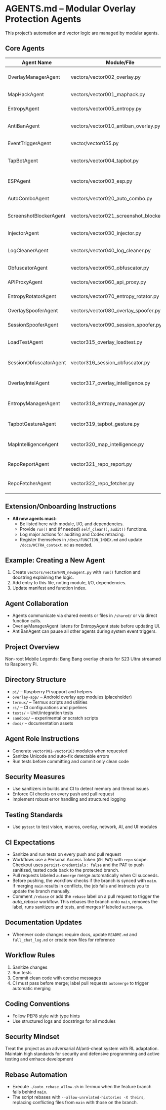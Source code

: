 # AGENTS.md – Modular Overlay Protection Agents

This project’s automation and vector logic are managed by modular agents.

## Core Agents

| Agent Name             | Module/File               | Purpose                       | Input                   | Output         | Dependencies   |
|------------------------|--------------------------|-------------------------------|-------------------------|----------------|---------------|
| OverlayManagerAgent    | vectors/vector002_overlay.py   | Handles ESP/map overlays      | Game state, config      | Rendered UI    | EntropyAgent  |
| MapHackAgent           | vectors/vector001_maphack.py   | Reveals minimap info          | Raw map memory          | Entity list    |               |
| EntropyAgent           | vectors/vector005_entropy.py   | Adds entropy, session random  | Overlay state           | New entropy    | OverlayManager|
| AntiBanAgent           | vectors/vector010_antiban_overlay.py | Hide overlay/screens, log clean | System events         | Clean state    |               |
| EventTriggerAgent      | vector/vector055.py            | Detect in-game trigger events   | Event list              | Matched events |               |
| TapBotAgent            | vectors/vector004_tapbot.py    | Simulates human tap entropy   | Tap command             | Touch event    | EntropyAgent  |
| ESPAgent               | vectors/vector003_esp.py       | Draw entity boxes on overlay  | Frame stream            | Box count      | OverlayManager |
| AutoComboAgent         | vectors/vector020_auto_combo.py | Execute skill combos          | Combo list              | Skill log      | TapBotAgent   |
| ScreenshotBlockerAgent | vectors/vector021_screenshot_blocker.py | Hide overlay during screenshots | Events                  | Blocks         | OverlayManager |
| InjectorAgent          | vectors/vector030_injector.py  | Dynamically load modules      | Module list            | Loaded count   |               |
| LogCleanerAgent        | vectors/vector040_log_cleaner.py | Remove overlay/audit logs     | Directory              | Files cleaned  |               |
| ObfuscatorAgent        | vectors/vector050_obfuscator.py | Rename files for stealth      | File list              | New paths      |               |
| APIProxyAgent          | vectors/vector060_api_proxy.py | Proxy and log API calls       | Requests              | Responses      |               |
| EntropyRotatorAgent    | vectors/vector070_entropy_rotator.py | Rotate overlay seeds        | None                   | Seed list      | EntropyAgent  |
| OverlaySpooferAgent    | vectors/vector080_overlay_spoofer.py | Spoof overlay window names  | Name opt               | New name       | OverlayManager |
| SessionSpooferAgent    | vectors/vector090_session_spoofer.py | Generate fake session IDs   | None                   | Session ID     |               |
| LoadTestAgent         | vector315_overlay_loadtest.py   | Overlay stress/load test cycles | cycles config        | Remaining handles | OverlayManager |
| SessionObfuscatorAgent| vector316_session_obfuscator.py | Randomize session IDs and overlay names | None | New session ID | OverlayManager |
| OverlayIntelAgent     | vector317_overlay_intelligence.py | Monitor overlay FPS and memory usage | None | Metric list    | OverlayManager |
| EntropyManagerAgent   | vector318_entropy_manager.py | Rotate seeds for overlay and tap modules | None | Seed list      |               |
| TapbotGestureAgent    | vector319_tapbot_gesture.py | Simulate taps and swipes with entropy | Gesture plan | Touch events   | EntropyManager |
| MapIntelligenceAgent  | vector320_map_intelligence.py | Build heatmap of enemy sightings | Frame stream | Heatmap data   | OverlayManager |
| RepoReportAgent       | vector321_repo_report.py | Summarize repo categories from `mlbb_repos.json` | JSON index | Category counts | None |
| RepoFetcherAgent      | vector322_repo_fetcher.py | Update `mlbb_repos.json` from GitHub | None | Repo index | None |

## Extension/Onboarding Instructions

- **All new agents must:**
    - Be listed here with module, I/O, and dependencies.
    - Provide `run()` and (if needed) `self_clean()`, `audit()` functions.
    - Log major actions for auditing and Codex retracing.
    - Register themselves in `/docs/FUNCTION_INDEX.md` and update `/docs/WCTRA_context.md` as needed.

## Example: Creating a New Agent

1. Create `vectors/vectorNNN_newagent.py` with `run()` function and docstring explaining the logic.
2. Add entry to this file, noting module, I/O, dependencies.
3. Update manifest and function index.

## Agent Collaboration

- Agents communicate via shared events or files in `/shared/` or via direct function calls.
- OverlayManagerAgent listens for EntropyAgent state before updating UI.
- AntiBanAgent can pause all other agents during system event triggers.
## Project Overview
Non-root Mobile Legends: Bang Bang overlay cheats for S23 Ultra streamed to Raspberry Pi.

## Directory Structure
- `pi/` – Raspberry Pi support and helpers
- `overlay-app/` – Android overlay app modules (placeholder)
- `termux/` – Termux scripts and utilities
- `ci/` – CI configurations and pipelines
- `tests/` – Unit/integration tests
- `sandbox/` – experimental or scratch scripts
- `docs/` – documentation assets

## Agent Role Instructions
- Generate `vector001`–`vector163` modules when requested
- Sanitize Unicode and auto-fix detectable errors
- Run tests before committing and commit only clean code

## Security Measures
- Use sanitizers in builds and CI to detect memory and thread issues
- Enforce CI checks on every push and pull request
- Implement robust error handling and structured logging

## Testing Standards
- Use `pytest` to test vision, macros, overlay, network, AI, and UI modules

## CI Expectations
- Sanitize and run tests on every push and pull request
- Workflows use a Personal Access Token (`GH_PAT`) with `repo` scope. Checkout uses `persist-credentials: false` and the PAT to push sanitized, tested code back to the protected branch.
- Pull requests labeled `automerge` merge automatically when CI succeeds.
- Before pushing, the workflow checks if the branch is synced with `main`. If merging `main` results in conflicts, the job fails and instructs you to update the branch manually.
- Comment `/rebase` or add the `rebase` label on a pull request to trigger the *auto_rebase* workflow. This rebases the branch onto `main`, removes the label, runs sanitizers and tests, and merges if labeled `automerge`.

## Documentation Updates
- Whenever code changes require docs, update `README.md` and `full_chat_log.md` or create new files for reference 

## Workflow Rules
1. Sanitize changes
2. Run tests
3. Commit clean code with concise messages
4. CI must pass before merge; label pull requests `automerge` to trigger automatic merging

## Coding Conventions
- Follow PEP8 style with type hints
- Use structured logs and docstrings for all modules

## Security Mindset
Treat the project as an adversarial AI/anti-cheat system with RL adaptation. Maintain high standards for security and defensive programming and active testing and emhace development 

## Rebase Automation
- Execute `./auto_rebase_allow.sh` in Termux when the feature branch falls behind
  `main`.
- The script rebases with `--allow-unrelated-histories -X theirs`, replacing
  conflicting files from `main` with those on the branch.

